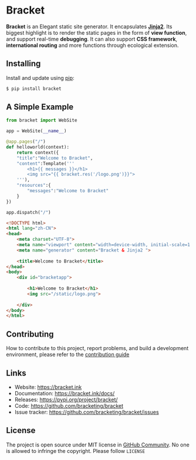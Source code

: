 # Bracket

**Bracket** is an Elegant static site generator. It encapsulates **[Jinja2](https://github.com/pallets/jinja)**. Its biggest highlight is to render the static pages in the form of **view function**, and support real-time **debugging**. It can also support **CSS framework**, **international routing** and more functions through ecological extension.

## Installing

Install and update using [pip](pypi.org):

``` bash
$ pip install bracket
```

## A Simple Example

``` python
from bracket import WebSite

app = WebSite(__name__)

@app.pages("/")
def helloworld(context):
    return context({
    "title":"Welcome to Bracket",
    "content":Template('''
        <h1>{{ messages }}</h1>
        <img src="{{ bracket.res('/logo.png')}}">
    '''),
    "resources":{
        "messages":"Welcome to Bracket"
    }
})

app.dispatch("/")
```
``` html
<!DOCTYPE html>
<html lang="zh-CN">
<head>
    <meta charset="UTF-8">
    <meta name="viewport" content="width=device-width, initial-scale=1.0">
    <meta name="generator" content="Bracket & Jinja2 ">
    
    <title>Welcome to Bracket</title>
</head>
<body>
    <div id="bracketapp">
    
        <h1>Welcome to Bracket</h1>
        <img src="/static/logo.png">
        
    </div>
</body>
</html>
```

## Contributing

How to contribute to this project, report problems, and build a development environment, please refer to the [contribution guide]()

## Links

* Website: https://bracket.ink
* Documentation: https://bracket.ink/docs/
* Releases: https://pypi.org/project/bracket/
* Code: https://github.com/bracketing/bracket
* Issue tracker: https://github.com/bracketing/bracket/issues

## License

The project is open source under MIT license in [GitHub Community](https://github.com). No one is allowed to infringe the copyright. Please follow `LICENSE`
